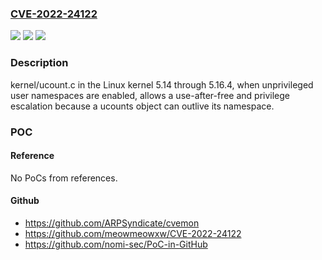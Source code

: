 ### [CVE-2022-24122](https://cve.mitre.org/cgi-bin/cvename.cgi?name=CVE-2022-24122)
![](https://img.shields.io/static/v1?label=Product&message=n%2Fa&color=blue)
![](https://img.shields.io/static/v1?label=Version&message=n%2Fa&color=blue)
![](https://img.shields.io/static/v1?label=Vulnerability&message=n%2Fa&color=brighgreen)

### Description

kernel/ucount.c in the Linux kernel 5.14 through 5.16.4, when unprivileged user namespaces are enabled, allows a use-after-free and privilege escalation because a ucounts object can outlive its namespace.

### POC

#### Reference
No PoCs from references.

#### Github
- https://github.com/ARPSyndicate/cvemon
- https://github.com/meowmeowxw/CVE-2022-24122
- https://github.com/nomi-sec/PoC-in-GitHub

